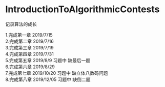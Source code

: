 ﻿# IntroductionToAlgorithmicContests  
记录算法的成长  

1.完成第一章 2019/7/15  
2.完成第二章 2019/7/16  
3.完成第三章 2019/7/19  
4.完成第四章 2019/7/31  
5.完成第五章 2019/8/9 习题中 缺最后一题  
6.完成第六章 2019/8/29  
7.完成第七章 2019/10/20 习题中 缺立体八数码问题  
8.完成第八章 2019/12/05 习题中 缺倒二题  
